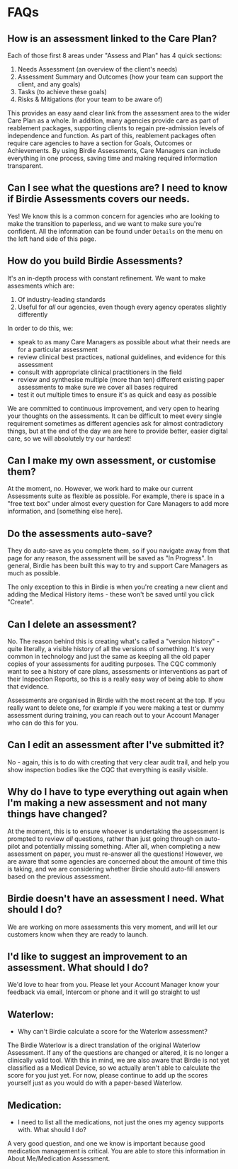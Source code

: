 # FAQs

## **How is an assessment linked to the Care Plan?**

Each of those first 8 areas under "Assess and Plan" has 4 quick sections:

1. Needs Assessment (an overview of the client's needs)
2. Assessment Summary and Outcomes (how your team can support the client, and any goals)
3. Tasks (to achieve these goals)
4. Risks & Mitigations (for your team to be aware of)

This provides an easy aand clear link from the assessment area to the wider Care Plan as a whole. In addition, many agencies provide care as part of reablement packages, supporting clients to regain pre-admission levels of independence and function. As part of this, reablement packages often require care agencies to have a section for Goals, Outcomes or Achievements. By using Birdie Assessments, Care Managers can include everything in one process, saving time and making required information transparent.

## **Can I see what the questions are? I need to know if Birdie Assessments covers our needs.**

Yes! We know this is a common concern for agencies who are looking to make the transition to paperless, and we want to make sure you're confident. All the information can be found under `Details` on the menu on the left hand side of this page. 

## **How do you build Birdie Assessments?**

It's an in-depth process with constant refinement. We want to make assesments which are:

1. Of industry-leading standards
2. Useful for *all* our agencies, even though every agency operates slightly differently

In order to do this, we:

- speak to as many Care Managers as possible about what their needs are for a particular assessment
- review clinical best practices, national guidelines, and evidence for this assessment
- consult with appropriate clinical practitioners in the field
- review and synthesise multiple (more than ten) different existing paper assessments to make sure we cover all bases required
- test it out multiple times to ensure it's as quick and easy as possible

We are committed to continuous improvement, and very open to hearing your thoughts on the assessments. It can be difficult to meet every single requirement sometimes as different agencies ask for almost contradictory things, but at the end of the day we are here to provide better, easier digital care, so we will absolutely try our hardest!

## **Can I make my own assessment, or customise them?**

At the moment, no. However, we work hard to make our current Assessments suite as flexible as possible. For example, there is space in a "free text box" under almost every question for Care Managers to add more information, and [something else here].

## **Do the assessments auto-save?**

They do auto-save as you complete them, so if you navigate away from that page for any reason, the assessment will be saved as "In Progress".  In general, Birdie has been built this way to try and support Care Managers as much as possible.

The only exception to this in Birdie is when you're creating a new client and adding the Medical History items - these won't be saved until you click "Create". 

## **Can I delete an assessment?**

No. The reason behind this is creating what's called a "version history" - quite literally, a visible history of all the versions of something. It's very common in technology and just the same as keeping all the old paper copies of your assessments for auditing purposes. The CQC commonly want to see a history of care plans, assessments or interventions as part of their Inspection Reports, so this is a really easy way of being able to show that evidence. 

Assessments are organised in Birdie with the most recent at the top. If you really want to delete one, for example if you were making a test or dummy assessment during training, you can reach out to your Account Manager who can do this for you.

## **Can I edit an assessment after I've submitted it?**

No - again, this is to do with creating that very clear audit trail, and help you show inspection bodies like the CQC that everything is easily visible. 

## **Why do I have to type everything out again when I'm making a new assessment and not many things have changed?**

At the moment, this is to ensure whoever is undertaking the assessment is prompted to review *all* questions, rather than just going through on auto-pilot and potentially missing something. After all, when completing a new assessment on paper, you must re-answer all the questions!  However, we are aware that some agencies are concerned about the amount of time this is taking, and we are considering whether Birdie should auto-fill answers based on the previous assessment. 

## **Birdie doesn't have an assessment I need. What should I do?**

We are working on more assessments this very moment, and will let our customers know when they are ready to launch. 

## **I'd like to suggest an improvement to an assessment. What should I do?**

We'd love to hear from you. Please let your Account Manager know your feedback via email, Intercom or phone and it will go straight to us!

## **Waterlow:**

- Why can't Birdie calculate a score for the Waterlow assessment?

The Birdie Waterlow is a direct translation of the original Waterlow Assessment. If any of the questions are changed or altered, it is no longer a clinically valid tool. With this in mind, we are also aware that Birdie is not yet classified as a Medical Device, so we actually aren't able to calculate the score for you just yet. For now, please continue to add up the scores yourself just as you would do with a paper-based Waterlow.

## **Medication:**

- I need to list all the medications, not just the ones my agency supports with. What should I do?

A very good question, and one we know is important because good medication management is critical. You are able to store this information in About Me/Medication Assessment.